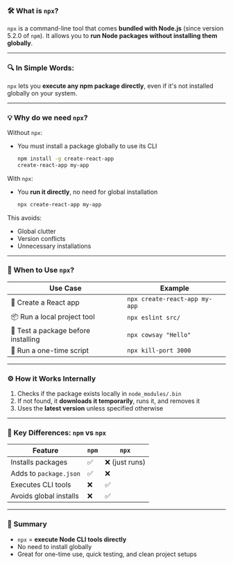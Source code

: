 
### 🛠️ What is `npx`?

`npx` is a command-line tool that comes **bundled with Node.js** (since version 5.2.0 of `npm`). It allows you to **run Node packages without installing them globally**.

---

### 🔍 In Simple Words:

`npx` lets you **execute any npm package directly**, even if it's not installed globally on your system.

---

### 💡 Why do we need `npx`?

Without `npx`:

* You must install a package globally to use its CLI

  ```bash
  npm install -g create-react-app
  create-react-app my-app
  ```

With `npx`:

* You **run it directly**, no need for global installation

  ```bash
  npx create-react-app my-app
  ```

This avoids:

* Global clutter
* Version conflicts
* Unnecessary installations

---

### 🚀 When to Use `npx`?

| Use Case                            | Example                       |
| ----------------------------------- | ----------------------------- |
| 🏁 Create a React app               | `npx create-react-app my-app` |
| 📦 Run a local project tool         | `npx eslint src/`             |
| 🧪 Test a package before installing | `npx cowsay "Hello"`          |
| 🧹 Run a one-time script            | `npx kill-port 3000`          |

---

### ⚙️ How it Works Internally

1. Checks if the package exists locally in `node_modules/.bin`
2. If not found, it **downloads it temporarily**, runs it, and removes it
3. Uses the **latest version** unless specified otherwise

---

### 📌 Key Differences: `npm` vs `npx`

| Feature                | `npm` | `npx`         |
| ---------------------- | ----- | ------------- |
| Installs packages      | ✅     | ❌ (just runs) |
| Adds to `package.json` | ✅     | ❌             |
| Executes CLI tools     | ❌     | ✅             |
| Avoids global installs | ❌     | ✅             |

---

### 🧾 Summary

* `npx` = **execute Node CLI tools directly**
* No need to install globally
* Great for one-time use, quick testing, and clean project setups